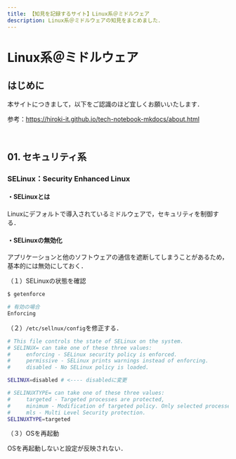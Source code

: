 ```yaml
---
title: 【知見を記録するサイト】Linux系＠ミドルウェア
description: Linux系＠ミドルウェアの知見をまとめました．
---
```


# Linux系＠ミドルウェア

## はじめに

本サイトにつきまして，以下をご認識のほど宜しくお願いいたします．

参考：https://hiroki-it.github.io/tech-notebook-mkdocs/about.html

<br>

## 01. セキュリティ系

### SELinux：Security Enhanced Linux

#### ・SELinuxとは

Linuxにデフォルトで導入されているミドルウェアで，セキュリティを制御する．

#### ・SELinuxの無効化

アプリケーションと他のソフトウェアの通信を遮断してしまうことがあるため，基本的には無効にしておく．

（１）SELinuxの状態を確認

```bash
$ getenforce

# 有効の場合
Enforcing
```

（２）```/etc/sellnux/config```を修正する．

```bash
# This file controls the state of SELinux on the system.
# SELINUX= can take one of these three values:
#     enforcing - SELinux security policy is enforced.
#     permissive - SELinux prints warnings instead of enforcing.
#     disabled - No SELinux policy is loaded.

SELINUX=disabled # <---- disabledに変更

# SELINUXTYPE= can take one of these three values:
#     targeted - Targeted processes are protected,
#     minimum - Modification of targeted policy. Only selected processes are protected. 
#     mls - Multi Level Security protection.
SELINUXTYPE=targeted
```

（３）OSを再起動

OSを再起動しないと設定が反映されない．

<br>
